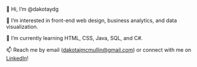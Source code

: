 👋 Hi, I’m @dakotaydg

👀 I’m interested in front-end web design, business analytics, and data visualization.

🌱 I’m currently learning HTML, CSS, Java, SQL, and C#.

📫 Reach me by email (dakotajmcmullin@gmail.com) or connect with me on <a href="https://www.linkedin.com/in/dakota-m">LinkedIn</a>!

<!---
dakotaydg/dakotaydg is a ✨ special ✨ repository because its `README.md` (this file) appears on your GitHub profile.
You can click the Preview link to take a look at your changes.
--->
